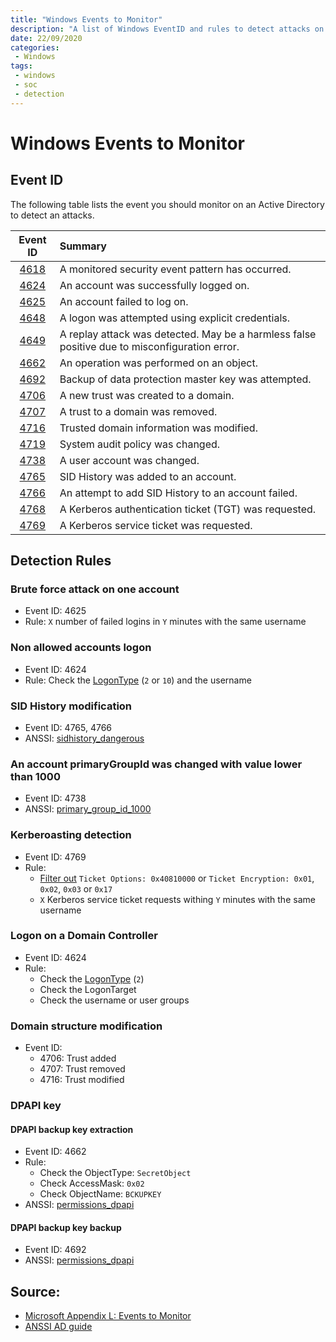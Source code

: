 ```yaml
---
title: "Windows Events to Monitor"
description: "A list of Windows EventID and rules to detect attacks on an Active Directory"
date: 22/09/2020
categories:
 - Windows
tags:
 - windows
 - soc
 - detection
---
```


# Windows Events to Monitor


## Event ID

The following table lists the event you should monitor on an Active Directory to
detect an attacks.

| Event ID | Summary
|:------------------------------------------------------------------------------------------------:|:------------------------------------------------------------------|
| [4618](https://docs.microsoft.com/fr-fr/windows/security/threat-protection/auditing/event-4618)  | A monitored security event pattern has occurred.
| [4624](https://docs.microsoft.com/fr-fr/windows/security/threat-protection/auditing/event-4624)  | An account was successfully logged on.
| [4625](https://docs.microsoft.com/fr-fr/windows/security/threat-protection/auditing/event-4625)  | An account failed to log on.
| [4648](https://docs.microsoft.com/fr-fr/windows/security/threat-protection/auditing/event-4648)  | A logon was attempted using explicit credentials.
| [4649](https://docs.microsoft.com/fr-fr/windows/security/threat-protection/auditing/event-4649)  | A replay attack was detected. May be a harmless false positive due to misconfiguration error.
| [4662](https://docs.microsoft.com/fr-fr/windows/security/threat-protection/auditing/event-4662)  | An operation was performed on an object.
| [4692](https://docs.microsoft.com/fr-fr/windows/security/threat-protection/auditing/event-4692)  | Backup of data protection master key was attempted.
| [4706](https://docs.microsoft.com/fr-fr/windows/security/threat-protection/auditing/event-4706)  | A new trust was created to a domain.
| [4707](https://docs.microsoft.com/fr-fr/windows/security/threat-protection/auditing/event-4707)  | A trust to a domain was removed.
| [4716](https://docs.microsoft.com/fr-fr/windows/security/threat-protection/auditing/event-4716)  | Trusted domain information was modified.
| [4719](https://docs.microsoft.com/fr-fr/windows/security/threat-protection/auditing/event-4719)  | System audit policy was changed.
| [4738](https://docs.microsoft.com/fr-fr/windows/security/threat-protection/auditing/event-4738)  | A user account was changed.
| [4765](https://docs.microsoft.com/fr-fr/windows/security/threat-protection/auditing/event-4765)  | SID History was added to an account.
| [4766](https://docs.microsoft.com/fr-fr/windows/security/threat-protection/auditing/event-4766)  | An attempt to add SID History to an account failed.
| [4768](https://docs.microsoft.com/fr-fr/windows/security/threat-protection/auditing/event-4768)  | A Kerberos authentication ticket (TGT) was requested.
| [4769](https://docs.microsoft.com/fr-fr/windows/security/threat-protection/auditing/event-4769)  | A Kerberos service ticket was requested.


## Detection Rules

### Brute force attack on one account

- Event ID: 4625
- Rule: `X` number of failed logins in `Y` minutes with the same username


### Non allowed accounts logon

- Event ID: 4624
- Rule: Check the [LogonType](http://techgenix.com/logon-types/) (`2` or `10`) and the username


### SID History modification

- Event ID: 4765, 4766
- ANSSI: [sidhistory_dangerous](https://www.cert.ssi.gouv.fr/uploads/guide-ad.html#sidhistory_dangerous)


### An account primaryGroupId was changed with value lower than 1000

- Event ID: 4738
- ANSSI: [primary_group_id_1000](https://www.cert.ssi.gouv.fr/uploads/guide-ad.html#primary_group_id_1000)


### Kerberoasting detection

- Event ID: 4769
- Rule:
    - [Filter out](https://adsecurity.org/?p=3458) `Ticket Options: 0x40810000` or `Ticket Encryption: 0x01`, `0x02`, `0x03` or `0x17`
    - `X` Kerberos service ticket requests withing `Y` minutes with the same username


### Logon on a Domain Controller

- Event ID: 4624
- Rule:
    - Check the [LogonType](http://techgenix.com/logon-types/) (`2`)
    - Check the LogonTarget
    - Check the username or user groups


### Domain structure modification

- Event ID:
    - 4706: Trust added
    - 4707: Trust removed
    - 4716: Trust modified


### DPAPI key

#### DPAPI backup key extraction

- Event ID: 4662
- Rule:
    - Check the ObjectType: `SecretObject`
    - Check AccessMask: `0x02`
    - Check ObjectName: `BCKUPKEY`
- ANSSI: [permissions_dpapi](https://www.cert.ssi.gouv.fr/uploads/guide-ad.html#permissions_dpapi)

#### DPAPI backup key backup

- Event ID: 4692
- ANSSI: [permissions_dpapi](https://www.cert.ssi.gouv.fr/uploads/guide-ad.html#permissions_dpapi)


## Source:

- [Microsoft Appendix L: Events to Monitor](https://docs.microsoft.com/en-us/windows-server/identity/ad-ds/plan/appendix-l--events-to-monitor)
- [ANSSI AD guide](https://www.cert.ssi.gouv.fr/uploads/guide-ad.html)

